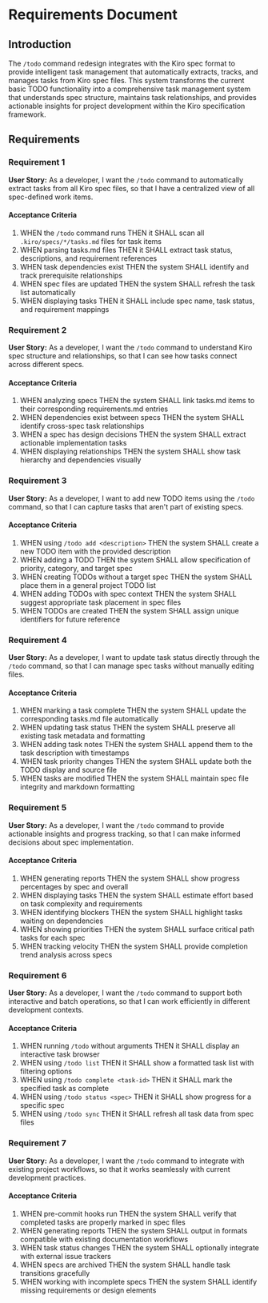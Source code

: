 # Requirements Document

## Introduction

The `/todo` command redesign integrates with the Kiro spec format to provide intelligent task management that automatically extracts, tracks, and manages tasks from Kiro spec files. This system transforms the current basic TODO functionality into a comprehensive task management system that understands spec structure, maintains task relationships, and provides actionable insights for project development within the Kiro specification framework.

## Requirements

### Requirement 1

**User Story:** As a developer, I want the `/todo` command to automatically extract tasks from all Kiro spec files, so that I have a centralized view of all spec-defined work items.

#### Acceptance Criteria

1. WHEN the `/todo` command runs THEN it SHALL scan all `.kiro/specs/*/tasks.md` files for task items
2. WHEN parsing tasks.md files THEN it SHALL extract task status, descriptions, and requirement references
3. WHEN task dependencies exist THEN the system SHALL identify and track prerequisite relationships
4. WHEN spec files are updated THEN the system SHALL refresh the task list automatically
5. WHEN displaying tasks THEN it SHALL include spec name, task status, and requirement mappings

### Requirement 2

**User Story:** As a developer, I want the `/todo` command to understand Kiro spec structure and relationships, so that I can see how tasks connect across different specs.

#### Acceptance Criteria

1. WHEN analyzing specs THEN the system SHALL link tasks.md items to their corresponding requirements.md entries
2. WHEN dependencies exist between specs THEN the system SHALL identify cross-spec task relationships
3. WHEN a spec has design decisions THEN the system SHALL extract actionable implementation tasks
4. WHEN displaying relationships THEN the system SHALL show task hierarchy and dependencies visually

### Requirement 3

**User Story:** As a developer, I want to add new TODO items using the `/todo` command, so that I can capture tasks that aren't part of existing specs.

#### Acceptance Criteria

1. WHEN using `/todo add <description>` THEN the system SHALL create a new TODO item with the provided description
2. WHEN adding a TODO THEN the system SHALL allow specification of priority, category, and target spec
3. WHEN creating TODOs without a target spec THEN the system SHALL place them in a general project TODO list
4. WHEN adding TODOs with spec context THEN the system SHALL suggest appropriate task placement in spec files
5. WHEN TODOs are created THEN the system SHALL assign unique identifiers for future reference

### Requirement 4

**User Story:** As a developer, I want to update task status directly through the `/todo` command, so that I can manage spec tasks without manually editing files.

#### Acceptance Criteria

1. WHEN marking a task complete THEN the system SHALL update the corresponding tasks.md file automatically
2. WHEN updating task status THEN the system SHALL preserve all existing task metadata and formatting
3. WHEN adding task notes THEN the system SHALL append them to the task description with timestamps
4. WHEN task priority changes THEN the system SHALL update both the TODO display and source file
5. WHEN tasks are modified THEN the system SHALL maintain spec file integrity and markdown formatting

### Requirement 5

**User Story:** As a developer, I want the `/todo` command to provide actionable insights and progress tracking, so that I can make informed decisions about spec implementation.

#### Acceptance Criteria

1. WHEN generating reports THEN the system SHALL show progress percentages by spec and overall
2. WHEN displaying tasks THEN the system SHALL estimate effort based on task complexity and requirements
3. WHEN identifying blockers THEN the system SHALL highlight tasks waiting on dependencies
4. WHEN showing priorities THEN the system SHALL surface critical path tasks for each spec
5. WHEN tracking velocity THEN the system SHALL provide completion trend analysis across specs

### Requirement 6

**User Story:** As a developer, I want the `/todo` command to support both interactive and batch operations, so that I can work efficiently in different development contexts.

#### Acceptance Criteria

1. WHEN running `/todo` without arguments THEN it SHALL display an interactive task browser
2. WHEN using `/todo list` THEN it SHALL show a formatted task list with filtering options
3. WHEN using `/todo complete <task-id>` THEN it SHALL mark the specified task as complete
4. WHEN using `/todo status <spec>` THEN it SHALL show progress for a specific spec
5. WHEN using `/todo sync` THEN it SHALL refresh all task data from spec files

### Requirement 7

**User Story:** As a developer, I want the `/todo` command to integrate with existing project workflows, so that it works seamlessly with current development practices.

#### Acceptance Criteria

1. WHEN pre-commit hooks run THEN the system SHALL verify that completed tasks are properly marked in spec files
2. WHEN generating reports THEN the system SHALL output in formats compatible with existing documentation workflows
3. WHEN task status changes THEN the system SHALL optionally integrate with external issue trackers
4. WHEN specs are archived THEN the system SHALL handle task transitions gracefully
5. WHEN working with incomplete specs THEN the system SHALL identify missing requirements or design elements